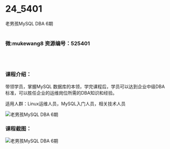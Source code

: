 # 24_5401
老男孩MySQL DBA 6期
<br/></br>
<h3>微:mukewang8 资源编号：525401</h3>
<br/></br>
<h3>课程介绍：</h3>
<p>带领学员，掌握MySQL 数据库的本领，学完课程后，学员可以达到企业中级DBA标准，可以胜任企业的运维岗位所需的DBA知识和经验。</p>
<p>适用人群：Linux运维人员，MySQL入门人员，相关技术人员</p>
<p><img src="https://www.ko996.com/wp-content/uploads/img/2019/06/1-68-300x253.png" alt="老男孩MySQL DBA 6期"></p>
<h3>课程截图：</h3>
<p><img src="https://www.ko996.com/wp-content/uploads/img/2019/06/2-68.png" alt="老男孩MySQL DBA 6期"></p>
<p>&nbsp;</p>
